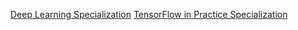 [Deep Learning Specialization](https://www.coursera.org/account/accomplishments/specialization/certificate/LDEMDVKMCHW5)
[TensorFlow in Practice Specialization](https://www.coursera.org/account/accomplishments/specialization/certificate/A948ECZKKXSV)
